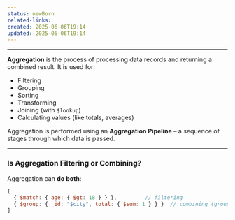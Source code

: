 ```yaml
---
status: newBorn
related-links: 
created: 2025-06-06T19:14
updated: 2025-06-06T19:14
---
```

---

**Aggregation** is the process of processing data records and returning a combined result. It is used for:

- Filtering
- Grouping
- Sorting
- Transforming
- Joining (with `$lookup`)
- Calculating values (like totals, averages)

Aggregation is performed using an **Aggregation Pipeline** – a sequence of stages through which data is passed.

---

### Is Aggregation Filtering or Combining?

Aggregation can **do both**:

```js
[
  { $match: { age: { $gt: 18 } } },         // filtering
  { $group: { _id: "$city", total: { $sum: 1 } } }  // combining (grouping)
]
```


